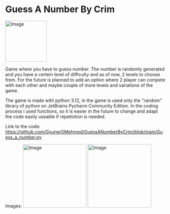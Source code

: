 # Guess A Number By Crim

<img alt="Image" width = "130px" src="https://github.com/GyunerGMehmed/GuessANumberByCrim/assets/95441473/19ad67c8-1a9b-4e37-a438-03aae690ee9a"/>


Game where you have to guess number. The number is randomly generated and you have a certein level of difficulty and as of now, 2 levels to choose from.
For the future is planned to add an option where 2 player can compete with each other and maybe couple of more levels and variations of the game.

The game is made with python 3.12, in the game is used only the "random" library of python on JetBrains Pycharm Community Edition.
In the coding process i used functions, so it is easier in the future to change and adapt the code easily useable if repetiotion is needed.

Link to the code: https://github.com/GyunerGMehmed/GuessANumberByCrim/blob/main/Guess_a_number.py

Images:
<img alt="Image" width = "200px" src="https://github.com/GyunerGMehmed/GuessANumberByCrim/assets/95441473/c4372f02-df7b-498c-8d3e-69691fe8c666"/>
<img alt="Image" width = "200px" src="https://github.com/GyunerGMehmed/GuessANumberByCrim/assets/95441473/32d15ff9-f415-44c2-b538-7ce31cc92890"/>
